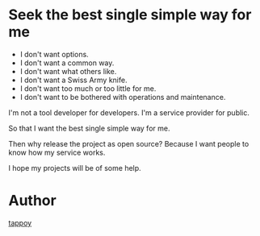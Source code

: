 # Seek the best single simple way for me

- I don't want options.
- I don't want a common way.
- I don't want what others like.
- I don't want a Swiss Army knife.
- I don't want too much or too little for me.
- I don't want to be bothered with operations and maintenance.

I'm not a tool developer for developers. I'm a service provider for public.

So that I want the best single simple way for me.

Then why release the project as open source? Because I want people to know how my service works.

I hope my projects will be of some help.

# Author
[tappoy](https://github.com/tappoy)
